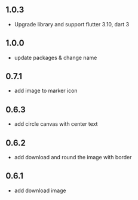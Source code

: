 ## 1.0.3

* Upgrade library and support flutter 3.10, dart 3

## 1.0.0

* update packages & change name

## 0.7.1

* add image to marker icon

## 0.6.3

* add circle canvas with center text


## 0.6.2

* add download and round the image with border

## 0.6.1

* add download image


